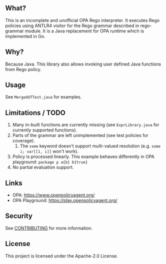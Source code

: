 ## What?

This is an incomplete and unofficial OPA Rego interpreter. It executes Rego policies using ANTLR4 visitor for the Rego grammar described in rego-grammar module. It is a Java replacement for OPA runtime which is implemented in Go.

## Why?

Because Java. This library also allows invoking user defined Java functions from Rego policy.

## Usage

See `MergedUTTest.java` for examples.

## Limitations / TODO
1. Many in-built functions are currently missing (see `ExprLibrary.java` for currently supported functions).
1. Parts of the grammar are left unimplemented (see test policies for coverage).
   1. The `some` keyword doesn't support multi-valued resolution (e.g. `some i; var[[1, i]]` won't work).
1. Policy is processed linearly. This example behaves differently in OPA playground: `package p a{b} b{true}`
1. No partial evaluation support.

## Links
* OPA: https://www.openpolicyagent.org/
* OPA Playground: https://play.openpolicyagent.org/

## Security

See [CONTRIBUTING](CONTRIBUTING.md#security-issue-notifications) for more information.

## License

This project is licensed under the Apache-2.0 License.

